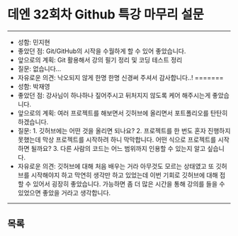 # 데엔 32회차 Github 특강 마무리 설문
---
- 성함: 민지현
- 좋았던 점: Git/GitHub의 시작을 수월하게 할 수 있어 좋았습니다.
- 앞으로의 계획: Git 활용해서 강의 필기 정리 및 코딩 테스트 정리
- 질문: 없습니다...
- 자유로운 의견: 낙오되지 않게 한명 한명 신경써 주셔서 감사합니다..!
=======
- 성함: 박재영
- 좋았던 점: 강사님이 하나하나 짚어주시고 뒤처지지 않도록 케어 해주시는게 좋았습니다.
- 앞으로의 계획: 여러 프로젝트를 해보면서 깃허브에 올리면서 포트폴리오를 탄탄히 하겠습니다.
- 질문: 1. 깃허브에는 어떤 것을 올리면 되나요?
        2. 프로젝트를 한 번도 혼자 진행하지 못했는데 막상 프로젝트를 시작하려 하니 막막합니다. 어떤 식으로 프로젝트를 시작하면 될까요?
        3. 다른 사람의 코드는 어느 범위까지 인용할 수 있는지 알고 싶습니다.
- 자유로운 의견: 깃허브에 대해 처음 배우는 거라 아무것도 모르는 상태였고 또 깃허브를 시작해야지 하고 막연히 생각만 하고 있었는데 이번 기회로 깃허브에 대해 접할 수 있어서 굉장히 좋았습니다. 가능하면 좀 더 많은 시간을 통해 강의를 들을 수 있었으면 좋았을 거라고 생각합니다.
----
## 목록
